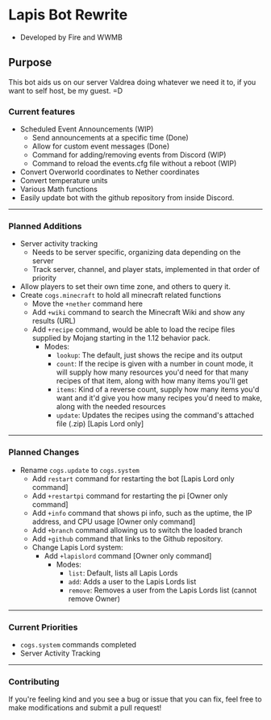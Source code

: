 # Lapis Bot Rewrite
* Developed by Fire and WWMB

## Purpose
This bot aids us on our server Valdrea doing whatever we need it to, if you want to self host, be my guest. =D

### Current features
* Scheduled Event Announcements (WIP)
  * Send announcements at a specific time (Done)
  * Allow for custom event messages (Done)
  * Command for adding/removing events from Discord (WIP)
  * Command to reload the events.cfg file without a reboot (WIP)
* Convert Overworld coordinates to Nether coordinates
* Convert temperature units
* Various Math functions
* Easily update bot with the github repository from inside Discord.
___
### Planned Additions
* Server activity tracking
  * Needs to be server specific, organizing data depending on the server
  * Track server, channel, and player stats, implemented in that order of priority
* Allow players to set their own time zone, and others to query it.
* Create `cogs.minecraft` to hold all minecraft related functions
  * Move the `+nether` command here
  * Add `+wiki` command to search the Minecraft Wiki and show any results (URL)
  * Add `+recipe` command, would be able to load the recipe files supplied by Mojang starting in the 1.12 behavior pack.
    * Modes:
      * `lookup`: The default, just shows the recipe and its output
      * `count`: If the recipe is given with a number in count mode, it will supply how many resources you'd need for that many recipes of that item, along with how many items you'll get
      * `items`: Kind of a reverse count, supply how many items you'd want and it'd give you how many recipes you'd need to make, along with the needed resources
      * `update`: Updates the recipes using the command's attached file (.zip) [Lapis Lord only]
___
### Planned Changes
* Rename `cogs.update` to `cogs.system`
  * Add `restart` command for restarting the bot [Lapis Lord only command]
  * Add `+restartpi` command for restarting the pi [Owner only command]
  * Add `+info` command that shows pi info, such as the uptime, the IP address, and CPU usage [Owner only command]
  * Add `+branch` command allowing us to switch the loaded branch
  * Add `+github` command that links to the Github repository.
  * Change Lapis Lord system:
    * Add `+lapislord` command [Owner only command]
      * Modes:
        * `list`: Default, lists all Lapis Lords
        * `add`: Adds a user to the Lapis Lords list
        * `remove`: Removes a user from the Lapis Lords list (cannot remove Owner)
___
### Current Priorities
* `cogs.system` commands completed
* Server Activity Tracking
___
### Contributing
If you're feeling kind and you see a bug or issue that you can fix, feel free to make modifications and submit a pull request!
